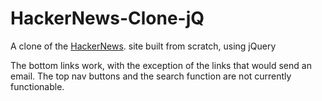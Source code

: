 # HackerNews-Clone-jQ
A clone of the [HackerNews](https://news.ycombinator.com/). site built from scratch, using jQuery


The bottom links work, with the exception of the links that would send an email. The top nav buttons and the search function are not currently functionable.
